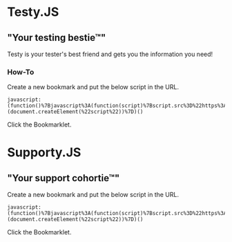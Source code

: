 # Testy.JS

## "Your testing bestie™"

Testy is your tester's best friend and gets you the information you need!

### How-To

Create a new bookmark and put the below script in the URL.
```
javascript:(function()%7Bjavascript%3A(function(script)%7Bscript.src%3D%22https%3A%2F%2Frawgit.com%2Fchawagne%2Fbookmarklets%2Fmaster%2Ftesty.js%22%3Bdocument.body.appendChild(script)%3B%7D)(document.createElement(%22script%22))%7D)()
```
Click the Bookmarklet.

# Supporty.JS

## "Your support cohortie™"

Create a new bookmark and put the below script in the URL.
```
javascript:(function()%7Bjavascript%3A(function(script)%7Bscript.src%3D%22https%3A%2F%2Frawgit.com%2Fchawagne%2Fbookmarklets%2Fmaster%2Ftesty.js%22%3Bdocument.body.appendChild(script)%3B%7D)(document.createElement(%22script%22))%7D)()
```
Click the Bookmarklet.
